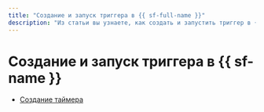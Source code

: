 ```yaml
---
title: "Создание и запуск триггера в {{ sf-full-name }}"
description: "Из статьи вы узнаете, как создать и запустить триггер в {{ sf-name }}."
---
```


# Создание и запуск триггера в {{ sf-name }}

* [Создание таймера](timer-quickstart.md)